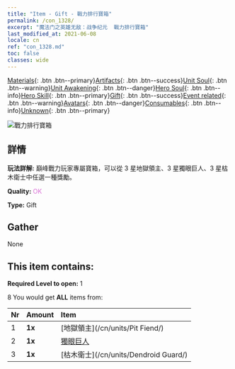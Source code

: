 ```yaml
---
title: "Item - Gift - 戰力排行寶箱"
permalink: /con_1328/
excerpt: "魔法门之英雄无敌：战争纪元  戰力排行寶箱"
last_modified_at: 2021-06-08
locale: cn
ref: "con_1328.md"
toc: false
classes: wide
---
```

 [Materials](/ItemsCN/){: .btn .btn--primary}[Artifacts](/ItemsCN/Artifacts/){: .btn .btn--success}[Unit Soul](/ItemsCN/UnitSoul/){: .btn .btn--warning}[Unit Awakening](/ItemsCN/UnitAwakening/){: .btn .btn--danger}[Hero Soul](/ItemsCN/HeroSoul/){: .btn .btn--info}[Hero Skill](/ItemsCN/HeroSkill/){: .btn .btn--primary}[Gift](/ItemsCN/Gift/){: .btn .btn--success}[Event related](/ItemsCN/Events/){: .btn .btn--warning}[Avatars](/ItemsCN/Avatars/){: .btn .btn--danger}[Consumables](/ItemsCN/Consumables/){: .btn .btn--info}[Unknown](/ItemsCN/Unknown/){: .btn .btn--primary}

 ![戰力排行寶箱](/images/t/i_905001.png)

## 詳情
 **玩法詳解:** 巔峰戰力玩家專屬寶箱，可以從 3 星地獄領主、3 星獨眼巨人、3 星枯木衛士中任選一種獎勵。

 **Quality:** <span style="color: #DA70D6">OK</span>

 **Type:** Gift

## Gather

  None

## This item contains:

 **Required Level to open:** 1

 8 You would get **ALL** items  from:

  | Nr | Amount |     Item    |
  |:---|:-------|:------------|
  | 1 |  **1x** | [地獄領主](/cn/units/Pit Fiend/) |  | 
  | 2 |  **1x** | [獨眼巨人](/cn/units/Cyclops/) |  | 
  | 3 |  **1x** | [枯木衛士](/cn/units/Dendroid Guard/) |  | 
